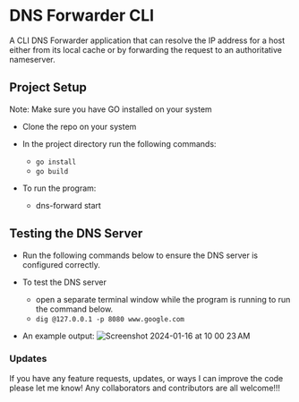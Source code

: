 # DNS Forwarder CLI
A CLI DNS Forwarder application that can resolve the IP address for a host either from its local cache or by forwarding the request to an authoritative nameserver.

## Project Setup
Note: Make sure you have GO installed on your system
* Clone the repo on your system
  
* In the project directory run the following commands:
  - `go install`
  - `go build`

* To run the program:
  - dns-forward start

## Testing the DNS Server
- Run the following commands below to ensure the DNS server is configured correctly.

- To test the DNS server
  * open a separate terminal window while the program is running to run the command below.
  * `dig @127.0.0.1 -p 8080 www.google.com`

- An example output:
  ![Screenshot 2024-01-16 at 10 00 23 AM](https://github.com/luka2220/DNS-Forwarder/assets/42144047/f3152265-f9be-4954-a5b2-06f6e1d47cf1)

### Updates
If you have any feature requests, updates, or ways I can improve the code please let me know! Any collaborators and contributors are all welcome!!! 
